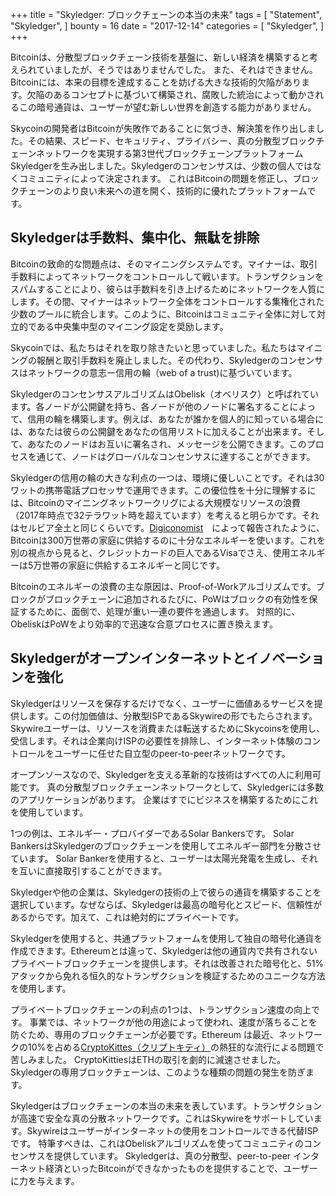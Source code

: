 +++
title = "Skyledger: ブロックチェーンの本当の未来"
tags = [
    "Statement",
    "Skyledger",
]
bounty = 16
date = "2017-12-14"
categories = [
    "Skyledger",
]
+++

Bitcoinは、分散型ブロックチェーン技術を基盤に、新しい経済を構築すると考えられていましたが、そうではありませんでした。 また、それはできません。Bitcoinには、本来の目標を達成することを妨げる大きな技術的欠陥があります。欠陥のあるコンセプトに基づいて構築され、腐敗した統治によって動かされるこの暗号通貨は、ユーザーが望む新しい世界を創造する能力がありません。

Skycoinの開発者はBitcoinが失敗作であることに気づき、解決策を作り出しました。その結果、スピード、セキュリティ、プライバシー、真の分散型ブロックチェーンネットワークを実現する第3世代ブロックチェーンプラットフォームSkyledgerを生み出しました。Skyledgerのコンセンサスは、少数の個人ではなくコミュニティによって決定されます。 これはBitcoinの問題を修正し、ブロックチェーンのより良い未来への道を開く、技術的に優れたプラットフォームです。


## Skyledgerは手数料、集中化、無駄を排除

Bitcoinの致命的な問題点は、そのマイニングシステムです。マイナーは、取引手数料によってネットワークをコントロールして戦います。トランザクションをスパムすることにより、彼らは手数料を引き上げるためにネットワークを人質にします。その間、マイナーはネットワーク全体をコントロールする集権化された少数のプールに統合します。このように、Bitcoinはコミュニティ全体に対して対立的である中央集中型のマイニング設定を奨励します。


Skycoinでは、私たちはそれを取り除きたいと思っていました。私たちはマイニングの報酬と取引手数料を廃止しました。その代わり、Skyledgerのコンセンサスはネットワークの意志ー信用の輪（web of a trust)に基づいています。

SkyledgerのコンセンサスアルゴリズムはObelisk（オベリスク）と呼ばれています。各ノードが公開鍵を持ち、各ノードが他のノードに署名することによって、信用の輪を構築します。例えば、あなたが誰かを個人的に知っている場合には、あなたは彼らの公開鍵をあなたの信用リストに加えることが出来ます。そして、あなたのノードはお互いに署名され、メッセージを公開できます。このプロセスを通じて、ノードはグローバルなコンセンサスに達することができます。

Skyledgerの信用の輪の大きな利点の一つは、環境に優しいことです。それは30ワットの携帯電話プロセッサで運用できます。この優位性を十分に理解するには、Bitcoinのマイニングネットワークリグによる大規模なリソースの浪費（2017年時点で32テラワット時を超えています）を考えると明らかです。それはセルビア全土と同じくらいです。[Digiconomist](https://digiconomist.net/bitcoin-energy-consumption)　によって報告されたように、Bitcoinは300万世帯の家庭に供給するのに十分なエネルギーを使います。これを別の視点から見ると、クレジットカードの巨人であるVisaでさえ、使用エネルギーは5万世帯の家庭に供給するエネルギーと同じです。

Bitcoinのエネルギーの浪費の主な原因は、Proof-of-Workアルゴリズムです。ブロックがブロックチェーンに追加されるたびに、PoWはブロックの有効性を保証するために、面倒で、処理が重い一連の要件を通過します。 対照的に、ObeliskはPoWをより効率的で迅速な合意プロセスに置き換えます。

## Skyledgerがオープンインターネットとイノベーションを強化

Skyledgerはリソースを保存するだけでなく、ユーザーに価値あるサービスを提供します。この付加価値は、分散型ISPであるSkywireの形でもたらされます。Skywireユーザーは、リソースを消費または転送するためにSkycoinsを使用し、受信します。それは企業向けISPの必要性を排除し、インターネット体験のコントロールをユーザーに任せた自立型のpeer-to-peerネットワークです。

オープンソースなので、Skyledgerを支える革新的な技術はすべての人に利用可能です。 真の分散型ブロックチェーンネットワークとして、Skyledgerには多数のアプリケーションがあります。 企業はすでにビジネスを構築するためにこれを使用しています。

1つの例は、エネルギー・プロバイダーであるSolar Bankersです。 Solar BankersはSkyledgerのブロックチェーンを使用してエネルギー部門を分散させています。  Solar Bankerを使用すると、ユーザーは太陽光発電を生成し、それを互いに直接取引することができます。

Skyledgerや他の企業は、Skyledgerの技術の上で彼らの通貨を構築することを選択しています。なぜならば、Skyledgerは最高の暗号化とスピード、信頼性があるからです。加えて、これは絶対的にプライベートです。

Skyledgerを使用すると、共通プラットフォームを使用して独自の暗号化通貨を作成できます。Ethereumとは違って、Skyledgerは他の通貨内で共有されないプライベートブロックチェーンを提供します。それは改善された暗号化と、51%アタックから免れる恒久的なトランザクションを検証するためのユニークな方法を使用します。

プライベートブロックチェーンの利点の1つは、トランザクション速度の向上です。
事業では、ネットワークが他の用途によって使われ、速度が落ちることを防ぐため、専用のブロックチェーンが必要です。Ethereum は最近、ネットワークの10%を占める[CryptoKittes（クリプトキティ）](http://www.bbc.co.uk/news/technology-42237162)の熱狂的な流行による問題で苦しみました。 CryptoKittiesはETHの取引を劇的に減速させました。 Skyledgerの専用ブロックチェーンは、このような種類の問題の発生を防ぎます。


Skyledgerはブロックチェーンの本当の未来を表しています。トランザクションが高速で安全な真の分散ネットワークです。これはSkywireをサポートしています。Skywireはユーザーがインターネットの使用をコントロールできる代替ISPです。 特筆すべきは、これはObeliskアルゴリズムを使ってコミュニティのコンセンサスを提供しています。  Skyledgerは、真の分散型、peer-to-peer インターネット経済といったBitcoinができなかったものを提供することで、ユーザーに力を与えます。

